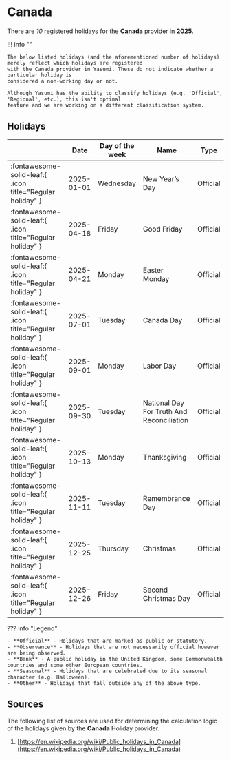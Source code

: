 # Canada

There are _10_ registered holidays for the **Canada** provider in **2025**.

!!! info ""

    The below listed holidays (and the aforementioned number of holidays) merely reflect which holidays are registered
    with the Canada provider in Yasumi. These do not indicate whether a particular holiday is
    considered a non-working day or not.

    Although Yasumi has the ability to classify holidays (e.g. 'Official', 'Regional', etc.), this isn't optimal
    feature and we are working on a different classification system.

## Holidays

|     | Date | Day of the week | Name | Type |
| --- | ---- | --------------- | ---- | ---- |
| :fontawesome-solid-leaf:{ .icon title="Regular holiday" } | 2025-01-01 | Wednesday | New Year’s Day | Official |
| :fontawesome-solid-leaf:{ .icon title="Regular holiday" } | 2025-04-18 | Friday | Good Friday | Official |
| :fontawesome-solid-leaf:{ .icon title="Regular holiday" } | 2025-04-21 | Monday | Easter Monday | Official |
| :fontawesome-solid-leaf:{ .icon title="Regular holiday" } | 2025-07-01 | Tuesday | Canada Day | Official |
| :fontawesome-solid-leaf:{ .icon title="Regular holiday" } | 2025-09-01 | Monday | Labor Day | Official |
| :fontawesome-solid-leaf:{ .icon title="Regular holiday" } | 2025-09-30 | Tuesday | National Day For Truth And Reconciliation | Official |
| :fontawesome-solid-leaf:{ .icon title="Regular holiday" } | 2025-10-13 | Monday | Thanksgiving | Official |
| :fontawesome-solid-leaf:{ .icon title="Regular holiday" } | 2025-11-11 | Tuesday | Remembrance Day | Official |
| :fontawesome-solid-leaf:{ .icon title="Regular holiday" } | 2025-12-25 | Thursday | Christmas | Official |
| :fontawesome-solid-leaf:{ .icon title="Regular holiday" } | 2025-12-26 | Friday | Second Christmas Day | Official |

??? info "Legend"

    - **Official** - Holidays that are marked as public or statutory.
    - **Observance** - Holidays that are not necessarily official however are being observed.
    - **Bank** - A public holiday in the United Kingdom, some Commonwealth countries and some other European countries.
    - **Seasonal** - Holidays that are celebrated due to its seasonal character (e.g. Halloween).
    - **Other** - Holidays that fall outside any of the above type.

## Sources

The following list of sources are used for determining the calculation logic of
the holidays given by the **Canada** Holiday provider.


1. [https://en.wikipedia.org/wiki/Public_holidays_in_Canada](https://en.wikipedia.org/wiki/Public_holidays_in_Canada)
   